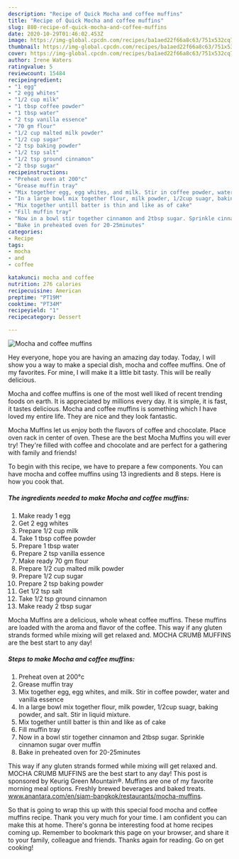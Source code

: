 ```yaml
---
description: "Recipe of Quick Mocha and coffee muffins"
title: "Recipe of Quick Mocha and coffee muffins"
slug: 880-recipe-of-quick-mocha-and-coffee-muffins
date: 2020-10-29T01:46:02.453Z
image: https://img-global.cpcdn.com/recipes/ba1aed22f66a8c63/751x532cq70/mocha-and-coffee-muffins-recipe-main-photo.jpg
thumbnail: https://img-global.cpcdn.com/recipes/ba1aed22f66a8c63/751x532cq70/mocha-and-coffee-muffins-recipe-main-photo.jpg
cover: https://img-global.cpcdn.com/recipes/ba1aed22f66a8c63/751x532cq70/mocha-and-coffee-muffins-recipe-main-photo.jpg
author: Irene Waters
ratingvalue: 5
reviewcount: 15484
recipeingredient:
- "1 egg"
- "2 egg whites"
- "1/2 cup milk"
- "1 tbsp coffee powder"
- "1 tbsp water"
- "2 tsp vanilla essence"
- "70 gm flour"
- "1/2 cup malted milk powder"
- "1/2 cup sugar"
- "2 tsp baking powder"
- "1/2 tsp salt"
- "1/2 tsp ground cinnamon"
- "2 tbsp sugar"
recipeinstructions:
- "Preheat oven at 200°c"
- "Grease muffin tray"
- "Mix together egg, egg whites, and milk. Stir in coffee powder, water and vanilla essence"
- "In a large bowl mix together flour, milk powder, 1/2cup suagr, baking powder, and salt. Stir in liquid mixture."
- "Mix together untill batter is thin and like as of cake"
- "Fill muffin tray"
- "Now in a bowl stir together cinnamon and 2tbsp sugar. Sprinkle cinnamon sugar over muffin"
- "Bake in preheated oven for 20-25minutes"
categories:
- Recipe
tags:
- mocha
- and
- coffee

katakunci: mocha and coffee 
nutrition: 276 calories
recipecuisine: American
preptime: "PT19M"
cooktime: "PT34M"
recipeyield: "1"
recipecategory: Dessert

---
```



![Mocha and coffee muffins](https://img-global.cpcdn.com/recipes/ba1aed22f66a8c63/751x532cq70/mocha-and-coffee-muffins-recipe-main-photo.jpg)

Hey everyone, hope you are having an amazing day today. Today, I will show you a way to make a special dish, mocha and coffee muffins. One of my favorites. For mine, I will make it a little bit tasty. This will be really delicious.

Mocha and coffee muffins is one of the most well liked of recent trending foods on earth. It is appreciated by millions every day. It is simple, it is fast, it tastes delicious. Mocha and coffee muffins is something which I have loved my entire life. They are nice and they look fantastic.

Mocha Muffins let us enjoy both the flavors of coffee and chocolate. Place oven rack in center of oven. These are the best Mocha Muffins you will ever try! They&#39;re filled with coffee and chocolate and are perfect for a gathering with family and friends!


To begin with this recipe, we have to prepare a few components. You can have mocha and coffee muffins using 13 ingredients and 8 steps. Here is how you cook that.

<!--inarticleads1-->

##### The ingredients needed to make Mocha and coffee muffins:

1. Make ready 1 egg
1. Get 2 egg whites
1. Prepare 1/2 cup milk
1. Take 1 tbsp coffee powder
1. Prepare 1 tbsp water
1. Prepare 2 tsp vanilla essence
1. Make ready 70 gm flour
1. Prepare 1/2 cup malted milk powder
1. Prepare 1/2 cup sugar
1. Prepare 2 tsp baking powder
1. Get 1/2 tsp salt
1. Take 1/2 tsp ground cinnamon
1. Make ready 2 tbsp sugar


Mocha Muffins are a delicious, whole wheat coffee muffins. These muffins are loaded with the aroma and flavor of the coffee. This way if any gluten strands formed while mixing will get relaxed and. MOCHA CRUMB MUFFINS are the best start to any day! 

<!--inarticleads2-->

##### Steps to make Mocha and coffee muffins:

1. Preheat oven at 200°c
1. Grease muffin tray
1. Mix together egg, egg whites, and milk. Stir in coffee powder, water and vanilla essence
1. In a large bowl mix together flour, milk powder, 1/2cup suagr, baking powder, and salt. Stir in liquid mixture.
1. Mix together untill batter is thin and like as of cake
1. Fill muffin tray
1. Now in a bowl stir together cinnamon and 2tbsp sugar. Sprinkle cinnamon sugar over muffin
1. Bake in preheated oven for 20-25minutes


This way if any gluten strands formed while mixing will get relaxed and. MOCHA CRUMB MUFFINS are the best start to any day! This post is sponsored by Keurig Green Mountain®. Muffins are one of my favorite morning meal options. Freshly brewed beverages and baked treats. www.anantara.com/en/siam-bangkok/restaurants/mocha-muffins. 

So that is going to wrap this up with this special food mocha and coffee muffins recipe. Thank you very much for your time. I am confident you can make this at home. There's gonna be interesting food at home recipes coming up. Remember to bookmark this page on your browser, and share it to your family, colleague and friends. Thanks again for reading. Go on get cooking!
